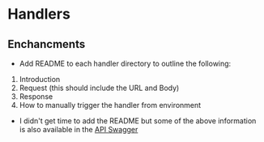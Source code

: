 # Handlers

## Enchancments
- Add README to each handler directory to outline the following:
1. Introduction
2. Request (this should include the URL and Body)
3. Response
4. How to manually trigger the handler from environment
- I didn't get time to add the README but some of the above information is also available in the [API Swagger](../../api/swagger.yaml)